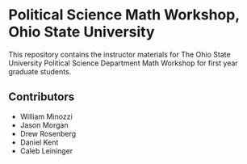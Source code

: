 # Political Science Math Workshop, Ohio State University

This repository contains the instructor materials for The Ohio State University
Political Science Department Math Workshop for first year graduate students.

## Contributors

+ William Minozzi
+ Jason Morgan
+ Drew Rosenberg
+ Daniel Kent
+ Caleb Leininger
